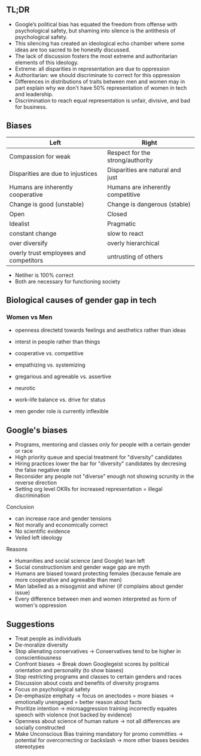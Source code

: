## TL;DR

* Google’s political bias has equated the freedom from offense with psychological safety,
but shaming into silence is the antithesis of psychological safety.
* This silencing has created an ideological echo chamber where some ideas are too
sacred to be honestly discussed.
* The lack of discussion fosters the most extreme and authoritarian elements of this
ideology.
* Extreme: all disparities in representation are due to oppression
* Authoritarian: we should discriminate to correct for this oppression
* Differences in distributions of traits between men and women may in part explain why we
don't have 50% representation of women in tech and leadership.
* Discrimination to reach equal representation is unfair, divisive, and bad for business.

## Biases

Left | Right
-----|------
Compassion for weak | Respect for the strong/authority
Disparities are due to injustices | Disparities are natural and just 
Humans are inherently cooperative | Humans are inherently competitive
Change is good (unstable) | Change is dangerous (stable)
Open | Closed
Idealist | Pragmatic
constant change | slow to react
over diversify | overly hierarchical
overly trust employees and competitors | untrusting of others

* Netiher is 100% correct
* Both are necessary for functioning society

## Biological causes of gender gap in tech

### Women vs Men
* openness directetd towards feelings and aesthetics rather than ideas
* interst in people rather than things
* cooperative vs. competitive
* empathizing vs. systemizing
* gregarious and agreeable vs. assertive
* neurotic
* work-life balance vs. drive for status

* men gender role is currently inflexible

## Google's biases

* Programs, mentoring and classes only for people with a certain gender or race
* High priority queue and special treatment for "diversity" candidates
* Hiring practices lower the bar for "diversity" candidates by decresing the false negative rate
* Reconsider any people not "diverse" enough not showing scrunity in the reverse direction
* Setting org level OKRs for increased representation = illegal discrimination

Conclusion

* can increase race and gender tensions
* Not morally and economically correct 
* No scientific evidence
* Veiled left ideology

Reasons

* Humanities and social science (and Google) lean left
* Social constructionism and gender wage gap are myth
* Humans are biased toward protecting females (because female are more cooperative and agreeable than men)
* Man labelled as a misogynist and whiner (if complains about gender issue)
* Every difference between men and women interpreted as form of women's oppression

## Suggestions

* Treat people as individuals
* De-moralize diversity
* Stop alienating conservatives
  -> Conservatives tend to be higher in conscientiousness
* Confront biases
  -> Break down Googlegeist scores by political orientation and personality (to show biases)
* Stop restricting programs and classes to certain genders and races
* Discussion about costs and benefits of diversity programs
* Focus on psychological safety
* De-emphasize emphaty
  -> focus on anectodes = more biases
  -> emotionally unengaged = better reason about facts
* Proritize intention
  -> microaggression training incorrectly equates speech with violence (not backed by evidence)
* Openness about science of human nature
  -> not all differences are socially constructed
* Make Unconscious Bias training mandatory for promo committies
  -> potential for overcorrecting or backslash
  -> more other biases besides stereotypes



